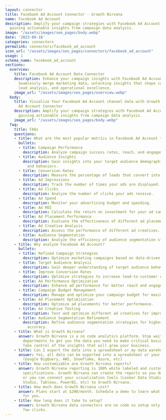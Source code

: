 ```yaml
---
layout: connector
title: Facebook Ad Account Connector - Growth Nirvana
name: Facebook Ad Account
description: Amplify your campaign strategies with Facebook Ad Account integration,
  gaining actionable insights from campaign data analysis.
image: "/assets/images/seo_pages/body.webp"
date: '2023-09-18'
categories: connectors
permalink: connectors/facebook_ad_account
icon_url: "/assets/images/seo_pages/connectors/facebook_ad_account"
usage: 1
schema_name: facebook_ad_account
sections:
  overview:
    title: Facebook Ad Account Data Connector
    description: Enhance your campaign insights with Facebook Ad Account integration.
      Seamlessly merge marketing data, unlocking insights that shape campaign strategies,
      lead analysis, and operational excellence.
    image_url: "/assets/images/seo_pages/overview.webp"
  body:
    title: Visualize Your Facebook Ad Account channel data with Growth Nirvana's Facebook
      Ad Account Connector
    description: Amplify your campaign strategies with Facebook Ad Account integration,
      gaining actionable insights from campaign data analysis.
    image_url: "/assets/images/seo_pages/body.webp"
  faq:
    title: FAQs
    questions:
    - title: What are the most popular metrics in Facebook Ad Account to analyze?
      bullets:
      - title: Campaign Performance
        description: Analyze campaign success rates, reach, and engagement.
      - title: Audience Insights
        description: Gain insights into your target audience demographics, interests,
          and behaviors.
      - title: Conversion Rates
        description: Measure the percentage of leads that convert into customers.
      - title: Ad Impressions
        description: Track the number of times your ads are displayed.
      - title: Ad Clicks
        description: Analyze the number of clicks your ads receive.
      - title: Ad Spend
        description: Monitor your advertising budget and spending.
      - title: Ad ROI
        description: Calculate the return on investment for your ad campaigns.
      - title: Ad Placement Performance
        description: Evaluate the effectiveness of different ad placements.
      - title: Ad Creative Analysis
        description: Assess the performance of different ad creatives.
      - title: Audience Segmentation
        description: Analyze the efficiency of audience segmentation strategies.
    - title: Why analyze Facebook Ad Account?
      bullets:
      - title: Refined Campaign Strategies
        description: Optimize marketing campaigns based on data-driven insights.
      - title: Target Audience Analysis
        description: Gain deeper understanding of target audience behavior and preferences.
      - title: Improve Conversion Rates
        description: Optimize strategies to increase lead-to-customer conversion rates.
      - title: Ad Performance Optimization
        description: Enhance ad performance for better reach and engagement.
      - title: Campaign Budget Management
        description: Manage and optimize your campaign budget for maximum ROI.
      - title: Ad Placement Optimization
        description: Optimize ad placements for better performance.
      - title: Ad Creative Testing
        description: Test and optimize different ad creatives for improved results.
      - title: Audience Segmentation Refinement
        description: Refine audience segmentation strategies for higher targeting
          accuracy.
    - title: What is Growth Nirvana?
      answer: Growth Nirvana is a no code analytics platform. Stop waiting for other
        departments to get you the data you need to make critical business decisions.
        Take control of the insights that will grow your business.
    - title: Can I export the data into a spreadsheet or my data warehouse?
      answer: Yes, all data can be exported into a spreadsheet or your data warehouse
        (Google BigQuery, AWS, Snowflake, Azure, etc)
    - title: How customizable are Growth Nirvana reports?
      answer: Growth Nirvana reporting is 100% white labeled and customized to your
        specifications. Growth Nirvana can create the reports so you don’t have to
        or you can connect your visualization tools (Looker Data Studio/Google Data
        Studio, Tableau, PowerBI, etc) to Growth Nirvana.
    - title: How much does Growth Nirvana cost?
      answer: Plans start at $200/month. Schedule a demo to learn what plan is best
        for you.
    - title: How long does it take to setup?
      answer: Growth Nirvana data connectors are no code so setup only requires a
        few clicks.
---
```

